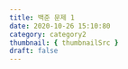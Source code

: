 ```yaml
---
title: 백준 문제 1
date: 2020-10-26 15:10:80
category: category2
thumbnail: { thumbnailSrc }
draft: false
---
```


